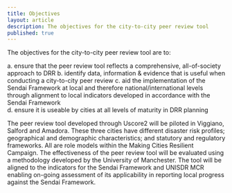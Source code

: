 ```yaml
---
title: Objectives
layout: article
description: The objectives for the city-to-city peer review tool
published: true
---
```

The objectives for the city-to-city peer review tool are to:

a.	ensure that the peer review tool reflects a comprehensive, all-of-society approach to DRR 
b.	identify data, information & evidence that is useful when conducting a city-to-city peer review
c.	aid the implementation of the Sendai Framework at local and therefore national/international levels through alignment to local indicators developed in accordance with the Sendai Framework  
d.	ensure it is useable by cities at all levels of maturity in DRR planning

The peer review tool developed through Uscore2 will be piloted in Viggiano, Salford and Amadora. These three cities have different disaster risk profiles; geographical and demographic characteristics; and statutory and regulatory frameworks. All are role models within the Making Cities Resilient Campaign. The effectiveness of the peer review tool will be evaluated using a methodology developed by the University of Manchester. The tool will be aligned to the indicators for the Sendai Framework and UNISDR MCR enabling on-going assessment of its applicability in reporting local progress against the Sendai Framework.
